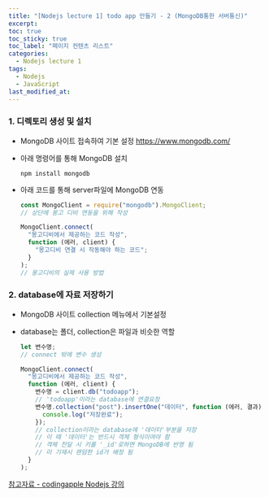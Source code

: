 ```yaml
---
title: "[Nodejs lecture 1] todo app 만들기 - 2 (MongoDB통한 서버통신)"
excerpt:
toc: true
toc_sticky: true
toc_label: "페이지 컨텐츠 리스트"
categories:
  - Nodejs lecture 1
tags:
  - Nodejs
  - JavaScript
last_modified_at:
---
```

### **1. 디렉토리 생성 및 설치**

- MongoDB 사이트 접속하여 기본 설정
  https://www.mongodb.com/

- 아래 명령어를 통해 MongoDB 설치

  ```shell
  npm install mongodb
  ```

- 아래 코드를 통해 server파일에 MongoDB 연동

  ```javascript
  const MongoClient = require("mongodb").MongoClient;
  // 상단에 몽고 디비 연동을 위해 작성

  MongoClient.connect(
    "몽고디비에서 제공하는 코드 작성",
    function (에러, client) {
      "몽고디비 연결 시 작동해야 하는 코드";
    }
  );
  // 몽고디비의 실제 사용 방법
  ```

### **2. database에 자료 저장하기**

- MongoDB 사이트 collection 메뉴에서 기본설정
- database는 폴더, collection은 파일과 비슷한 역할

  ```javascript
  let 변수명;
  // connect 밖에 변수 생성

  MongoClient.connect(
    "몽고디비에서 제공하는 코드 작성",
    function (에러, client) {
      변수명 = client.db("todoapp");
      // 'todoapp'이라는 database에 연결요청
      변수명.collection("post").insertOne("데이터", function (에러, 결과) {
        console.log("저장완료");
      });
      // collection이라는 database에 '데이터'부분을 저장
      // 이 때 '데이터'는 반드시 객체 형식이여야 함
      // 객체 전달 시 키를 '_id'로하면 MongoDB에 반영 됨
      // 미 기재시 랜덤한 id가 배정 됨
    }
  );
  ```

[참고자료 - codingapple Nodejs 강의](https://codingapple.com/course/node-express-mongodb-server/)